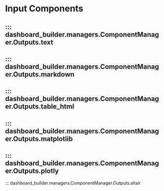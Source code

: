 # Input Components 


::: dashboard_builder.managers.ComponentManager.Outputs.text
---
::: dashboard_builder.managers.ComponentManager.Outputs.markdown
---
::: dashboard_builder.managers.ComponentManager.Outputs.table_html
---
::: dashboard_builder.managers.ComponentManager.Outputs.matplotlib
---
::: dashboard_builder.managers.ComponentManager.Outputs.plotly
---
::: dashboard_builder.managers.ComponentManager.Outputs.altair